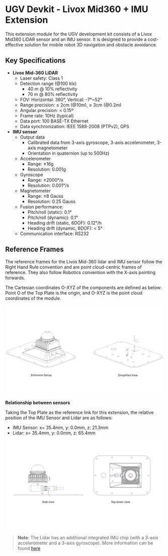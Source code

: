 # UGV Devkit - Livox Mid360 + IMU Extension

This extension module for the UGV development kit consists of a Livox Mid360 LiDAR sensor and an IMU sensor. It is designed to provide a cost-effective solution for mobile robot 3D navigation and obstacle avoidance.

## Key Specifications

* **Livox Mid-360 LiDAR**
    * Laser safety: Class 1
    * Detection range (@100 klx)
        * 40 m @ 10% reflectivity
        * 70 m @ 80% reflectivity
    * FOV: Horizontal: 360°, Vertical: -7°~52°
    * Range precision: ≤ 2cm (@10m), ≤ 3cm (@0.2m)
    * Angular precision: < 0.15º
    * Frame rate: 10Hz (typical)
    * Data port: 100 BASE-TX Ethernet
    * Data synchronization: IEEE 1588-2008 (PTPv2), GPS
* **IMU sensor**
    * Output data
        * Calibrated data from 3-axis gyroscope, 3-axis accelerometer, 3-axis magnetometer
        * Orientation in quaternion (up to 500Hz)
    * Accelerometer
        * Range: ±16g
        * Resolution: 0.001g
    * Gyroscope
        * Range: ±2000°/s
        * Resolution: 0.001°/s
    * Magnetometer
        * Range: ±8 Gauss
        * Resolution: 0.25 Gauss
    * Fusion performance:
        * Pitch/roll (static): 0.1°
        * Pitch/roll (dynamic): 0.1°
        * Heading drift (static, 6DOF): 0.12°/h
        * Heading drift (dynamic, 6DOF): < 5°
    * Communication interface: RS232

## Reference Frames

The reference frames for the Livox Mid-360 lidar and IMU sensor follow the Right Hand Rule convention and are point cloud-centric frames of reference. They also follow Robotics convention with the X-axis pointing forwards.

The Cartesian coordinates O-XYZ of the components are defined as below: Point O of the Top Plate is the origin, and O-XYZ is the point cloud coordinates of the module.

![Reference Frames Simplified View](../img/reference_frames_simplified_view.png)

**Relationship between sensors**

Taking the Top Plate as the reference link for this extension, the relative position of the IMU Sensor and Lidar are as follows:

* IMU Sensor: x= 35.4mm, y: 0.0mm, z: 21.3mm
* Lidar: x= 35.4mm, y: 0.0mm, z: 65.4mm

![Top Side Views](../img/top_side_views.png)

> **Note**: The Lidar has an additional integrated IMU chip (with a 3-axis accelerometer and a 3-axis gyroscope). More information can be found [here](https://terra-1-g.djicdn.com/851d20f7b9f64838a34cd02351370894/Livox/Livox_Mid-360_User_Manual_EN.pdf)



